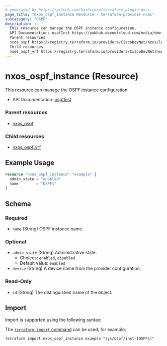 ```yaml
---
# generated by https://github.com/hashicorp/terraform-plugin-docs
page_title: "nxos_ospf_instance Resource - terraform-provider-nxos"
subcategory: "OSPF"
description: |-
  This resource can manage the OSPF instance configuration.
  API Documentation: ospfInst https://pubhub.devnetcloud.com/media/dme-docs-10-2-2/docs/Routing%20and%20Forwarding/ospf:Inst/
  Parent resources
  nxos_ospf https://registry.terraform.io/providers/CiscoDevNet/nxos/latest/docs/resources/ospf
  Child resources
  nxos_ospf_vrf https://registry.terraform.io/providers/CiscoDevNet/nxos/latest/docs/resources/ospf_vrf
---
```


# nxos_ospf_instance (Resource)

This resource can manage the OSPF instance configuration.

- API Documentation: [ospfInst](https://pubhub.devnetcloud.com/media/dme-docs-10-2-2/docs/Routing%20and%20Forwarding/ospf:Inst/)

### Parent resources

- [nxos_ospf](https://registry.terraform.io/providers/CiscoDevNet/nxos/latest/docs/resources/ospf)

### Child resources

- [nxos_ospf_vrf](https://registry.terraform.io/providers/CiscoDevNet/nxos/latest/docs/resources/ospf_vrf)

## Example Usage

```terraform
resource "nxos_ospf_instance" "example" {
  admin_state = "enabled"
  name        = "OSPF1"
}
```

<!-- schema generated by tfplugindocs -->
## Schema

### Required

- `name` (String) OSPF instance name.

### Optional

- `admin_state` (String) Administrative state.
  - Choices: `enabled`, `disabled`
  - Default value: `enabled`
- `device` (String) A device name from the provider configuration.

### Read-Only

- `id` (String) The distinguished name of the object.

## Import

Import is supported using the following syntax:

The [`terraform import` command](https://developer.hashicorp.com/terraform/cli/commands/import) can be used, for example:

```shell
terraform import nxos_ospf_instance.example "sys/ospf/inst-[OSPF1]"
```
